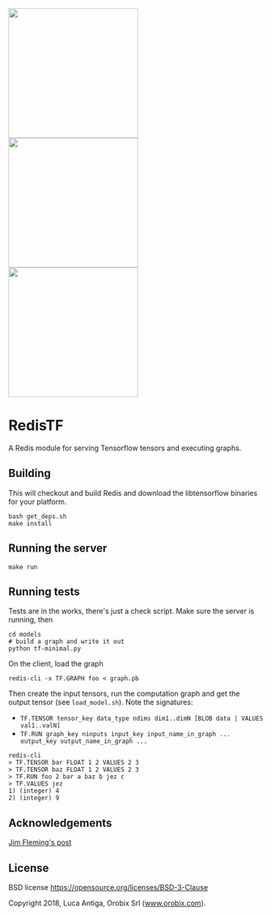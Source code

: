 <img src="https://camo.githubusercontent.com/8188ec467c9580f0c9614df2bfdc26e1b471d0c5/68747470733a2f2f63646e342e69636f6e66696e6465722e636f6d2f646174612f69636f6e732f72656469732d322f313435312f556e7469746c65642d322d3531322e706e67" width="256">
<img src="http://www.clipartbest.com/cliparts/Bdc/reK/BdcreKoT9.jpeg" width="256">
<img src="https://avatars0.githubusercontent.com/u/15658638?v=3&s=400" width="256">

# RedisTF

A Redis module for serving Tensorflow tensors and executing graphs.

## Building
This will checkout and build Redis and download the libtensorflow binaries for your platform.
```
bash get_deps.sh
make install
```

## Running the server
```
make run
```

## Running tests
Tests are in the works, there's just a check script.
Make sure the server is running, then
```
cd models
# build a graph and write it out
python tf-minimal.py
```

On the client, load the graph
```
redis-cli -x TF.GRAPH foo < graph.pb
```

Then create the input tensors, run the computation graph and get the output tensor (see `load_model.sh`). Note the signatures: 
* `TF.TENSOR tensor_key data_type ndims dim1..dimN [BLOB data | VALUES val1..valN]`
* `TF.RUN graph_key ninputs input_key input_name_in_graph ... output_key output_name_in_graph ...`
```
redis-cli
> TF.TENSOR bar FLOAT 1 2 VALUES 2 3
> TF.TENSOR baz FLOAT 1 2 VALUES 2 3
> TF.RUN foo 2 bar a baz b jez c
> TF.VALUES jez
1) (integer) 4
2) (integer) 9
```

## Acknowledgements

[Jim Fleming's post](https://medium.com/jim-fleming/loading-tensorflow-graphs-via-host-languages-be10fd81876f#.lqyteltuo)

## License

BSD license https://opensource.org/licenses/BSD-3-Clause

Copyright 2018, Luca Antiga, Orobix Srl (www.orobix.com).

